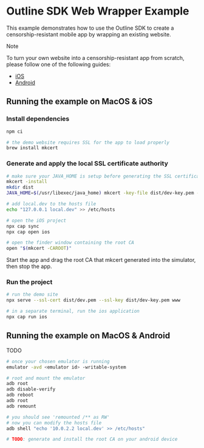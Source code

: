 # Outline SDK Web Wrapper Example

This example demonstrates how to use the Outline SDK to create a censorship-resistant mobile app by wrapping an existing website. 

> [!NOTE]
> To turn your own website into a censorship-resistant app from scratch, please follow one of the following guides:
> - [iOS](docs/ios.md)
> - [Android](docs/android.md)

## Running the example on MacOS & iOS

### Install dependencies

```sh
npm ci

# the demo website requires SSL for the app to load properly
brew install mkcert
```

### Generate and apply the local SSL certificate authority

```sh
# make sure your JAVA_HOME is setup before generating the SSL certificate
mkcert -install
mkdir dist
JAVA_HOME=$(/usr/libexec/java_home) mkcert -key-file dist/dev-key.pem -cert-file dist/dev.pem *.dev

# add local.dev to the hosts file
echo "127.0.0.1 local.dev" >> /etc/hosts

# open the iOS project
npx cap sync
npx cap open ios

# open the finder window containing the root CA
open "$(mkcert -CAROOT)"
```

Start the app and drag the root CA that mkcert generated into the simulator, then stop the app.

### Run the project

```sh
# run the demo site
npx serve --ssl-cert dist/dev.pem --ssl-key dist/dev-key.pem www

# in a separate terminal, run the ios application
npx cap run ios
```

## Running the example on MacOS & Android

TODO

```sh
# once your chosen emulator is running
emulator -avd <emulator id> -writable-system

# root and mount the emulator
adb root
adb disable-verify
adb reboot
adb root
adb remount

# you should see 'remounted /** as RW'
# now you can modify the hosts file
adb shell "echo '10.0.2.2 local.dev' >> /etc/hosts"

# TODO: generate and install the root CA on your android device
```
